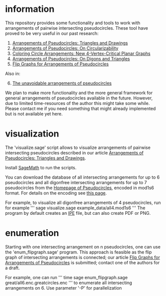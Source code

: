 # information

This repository provides some functionality and tools 
to work with arrangements of pairwise intersecting pseudocircles. 
These tool have proved to be very useful in our past research:

1. [Arrangements of Pseudocircles: Triangles and Drawings](http://doi.org/10.1007/s00454-020-00173-4)
2. [Arrangements of Pseudocircles: On Circularizability](http://doi.org/10.1007/s00454-019-00077-y)
3. [Coloring Circle Arrangements: New 4-Vertex-Critical Planar Graphs](http://arxiv.org/abs/2205.08181)
4. [Arrangements of Pseudocircles: On Digons and Triangles](http://arxiv.org/abs/2208.12110)
5. [Flip Graphs for Arrangements of Pseudocircles](https://page.math.tu-berlin.de/~scheuch/publ/forsv-fgap-eurocg23.pdf)

Also in:

6. [The unavoidable arrangements of pseudocircles](https://arxiv.org/abs/1805.10957)

We plan to make more functionality and 
the more general framework for general arrangements of pseudocircles 
available in the future. 
However, due to limited time-resources of the author
this might take some while.
Please contact me if you need something that 
might already implemented but is not available yet here.



# visualization

The 'visualize.sage' script allows to visualize arrangements of pairwise intersecting pseudocircles
 described in our article [Arrangements of Pseudocircles: Triangles and Drawings](https://link.springer.com/article/10.1007/s00454-020-00173-4).

Install [SageMath](https://www.sagemath.org/) to run the scripts.

You can download the database of all intersecting arrangements for up to 6 pseudocircles 
and all digonfree intersecting arrangements for up to 7 pseudocircles from the 
[Homepage of Pseudocircles](https://www3.math.tu-berlin.de/diskremath/pseudocircles/?show=pseudocircles),
encoded in mod1s6 format. For details on the encoding see
[this page](https://www3.math.tu-berlin.de/diskremath/pseudocircles/?show=information). 

For example, to visualize all digonfree arrangements of 4 pseudocircles, run for example
'''
sage visualize.sage example_data/all4.mod1s6
'''
The program by default creates an [IPE](https://ipe.otfried.org/) file, but can also create PDF or PNG.


# enumeration

Starting with one intersecting arrangement on n pseudocircles, 
one can use the 'enum_flipgraph.sage' program.
This approach is feasible as the flip graph of intersecting arrangements is connected;
our article 
[Flip Graphs for Arrangements of Pseudocircles](https://page.math.tu-berlin.de/~scheuch/publ/forsv-fgap-eurocg23.pdf) 
is submitted; contact one of the authors for a draft.

For example, one can run 
'''
time sage enum_flipgraph.sage great/all6.enc.greatcircles.enc
'''
to enumerate all intersecting arrangements on 6. 
Use parameter '-P' for parallelization
